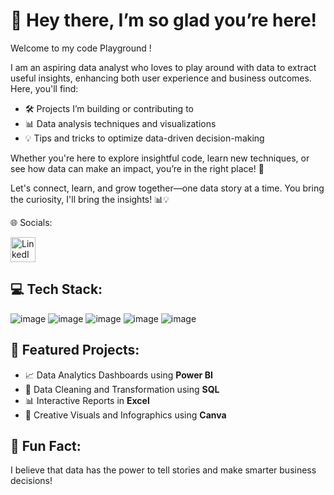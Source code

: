 # 👋 Hey there, I’m so glad you’re here!

Welcome to my code Playground !

I am an aspiring data analyst who loves to play around with data to extract useful insights, enhancing both user experience and business outcomes. Here, you'll find:

* 🛠️ Projects I’m building or contributing to
* 📊 Data analysis techniques and visualizations
* 💡 Tips and tricks to optimize data-driven decision-making

Whether you're here to explore insightful code, learn new techniques, or see how data can make an impact, you’re in the right place! 🚀

Let's connect, learn, and grow together—one data story at a time.
You bring the curiosity, I'll bring the insights! 📊💡

🌐 Socials:

<a href="www.linkedin.com/in/piyushtikiya07">
    <img src="https://cdn-icons-png.flaticon.com/512/174/174857.png" alt="LinkedIn" style="width:40px; height:40px;">
</a>



## 💻 Tech Stack:
![image](https://github.com/user-attachments/assets/a2c3556e-4f27-4de1-afe6-45d8fdeed048)
![image](https://github.com/user-attachments/assets/61cf17b9-0306-487a-932a-5d6646a65643)
![image](https://github.com/user-attachments/assets/f19b113a-dd13-4384-8120-0886898cdd9e)
![image](https://github.com/user-attachments/assets/c9bc8639-19d4-47dc-9ab3-62c66f6f9c13)
![image](https://github.com/user-attachments/assets/7cfd23e7-dc78-4020-a145-3ad6ef2efd5b)





## 🌟 Featured Projects:

* 📈 Data Analytics Dashboards using **Power BI**
* 💾 Data Cleaning and Transformation using **SQL**
* 📊 Interactive Reports in **Excel**
* 🎨 Creative Visuals and Infographics using **Canva**

## 🎉 Fun Fact:

I believe that data has the power to tell stories and make smarter business decisions!



